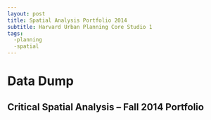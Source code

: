 ```yaml
---
layout: post
title: Spatial Analysis Portfolio 2014
subtitle: Harvard Urban Planning Core Studio 1
tags:
  -planning
  -spatial
---
```


# Data Dump
## Critical Spatial Analysis – Fall 2014 Portfolio

<div data-configid="1910965/12306840" style="width:525px; height:170px;" class="issuuembed"></div><script type="text/javascript" src="//e.issuu.com/embed.js" async="true"></script>